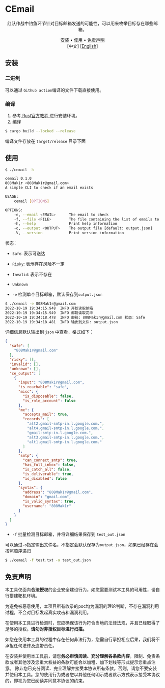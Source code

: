 # CEmail

<p align="center">
  红队作战中钓鱼环节针对目标邮箱发送的可能性，可以用来枚举目标存在哪些邮箱。
</p>

<p align="center">
  <a href="#安装">安装</a> •
  <a href="#使用">使用</a> •
  <a href="#免责声明">免责声明</a>
  <br>
  [中文]
  [<a href="./README-en.md">English</a>]
</p>

## 安装

### 二进制

可以通过 `Github action`编译的文件下载直接使用。

### 编译

1. 参考[ Rust官方教程 ](https://www.rust-lang.org/tools/install)进行安装环境。
2. 编译

```bash
$ cargo build --locked --release
```

编译文件存放在 `target/release` 目录下面

## 使用

```bash
$ ./cemail -h                                                                                         

cemail 0.1.0
808Mak1r <808Mak1r@gmail.com>
A simple CLI to check if an email exists

USAGE:
    cemail [OPTIONS]

OPTIONS:
    -e, --email <EMAIL>      The email to check
    -f, --file <FILE>        The file containing the list of emails to check
    -h, --help               Print help information
    -o, --output <OUTPUT>    The output file [default: output.json]
    -V, --version            Print version information
```

状态：
- `Safe`: 表示可送达
- `Risky`: 表示存在风险不一定
- `Invalid`: 表示不存在
- `Unknown`


- `-e` 检测单个目标邮箱，默认保存到`output.json`

```bash
$ ./cemail -e 808Mak1r@gmail.com
2022-10-19 19:34:15.948  INFO 开始读取邮箱
2022-10-19 19:34:15.949  INFO 邮箱读取完毕
2022-10-19 19:34:18.478  INFO 邮箱: 808Mak1r@gmail.com 状态: Safe
2022-10-19 19:34:18.481  INFO 输出到文件: output.json
```

详细信息默认输出到 `json` 中查看，格式如下：
```json
{
  "safe": [
    "808Mak1r@gmail.com"
  ],
  "risky": [],
  "invalid": [],
  "unknown": [],
  "ce_output": [
    {
      "input": "808Mak1r@gmail.com",
      "is_reachable": "safe",
      "misc": {
        "is_disposable": false,
        "is_role_account": false
      },
      "mx": {
        "accepts_mail": true,
        "records": [
          "alt2.gmail-smtp-in.l.google.com.",
          "alt4.gmail-smtp-in.l.google.com.",
          "gmail-smtp-in.l.google.com.",
          "alt3.gmail-smtp-in.l.google.com.",
          "alt1.gmail-smtp-in.l.google.com."
        ]
      },
      "smtp": {
        "can_connect_smtp": true,
        "has_full_inbox": false,
        "is_catch_all": false,
        "is_deliverable": true,
        "is_disabled": false
      },
      "syntax": {
        "address": "808Mak1r@gmail.com",
        "domain": "gmail.com",
        "is_valid_syntax": true,
        "username": "808Mak1r"
      }
    }
  ]
}
```


- `-f` 批量检测目标邮箱，并将详细结果保存到 `test_out.json`

可以通过`-o`指定输出文件名，不指定会默认保存为`output.json`，如果已经存在会按照顺序递归

```bash
$ ./cemail -f test.txt -o test_out.json
```

## 免责声明

本工具仅面向**合法授权**的企业安全建设行为，如您需要测试本工具的可用性，请自行搭建靶机环境。

为避免被恶意使用，本项目所有收录的poc均为漏洞的理论判断，不存在漏洞利用过程，不会对目标发起真实攻击和漏洞利用。

在使用本工具进行检测时，您应确保该行为符合当地的法律法规，并且已经取得了足够的授权。**请勿对非授权目标进行扫描。**

如您在使用本工具的过程中存在任何非法行为，您需自行承担相应后果，我们将不承担任何法律及连带责任。

在安装并使用本工具前，请您**务必审慎阅读、充分理解各条款内容**，限制、免责条款或者其他涉及您重大权益的条款可能会以加粗、加下划线等形式提示您重点注意。
除非您已充分阅读、完全理解并接受本协议所有条款，否则，请您不要安装并使用本工具。您的使用行为或者您以其他任何明示或者默示方式表示接受本协议的，即视为您已阅读并同意本协议的约束。
